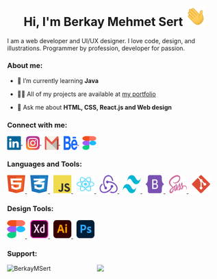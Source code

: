<h1 align="center">
 Hi, I'm Berkay Mehmet Sert 
<img src = "./assets/wave.gif" width = "48"/>
</h1>

<p align="left">
I am a web developer and UI/UX designer. I love code, design, and illustrations. Programmer by profession, developer for passion.
</p>
<h3>About me:</h3> 

- 🌱 I’m currently learning **Java**

- 👨‍💻 All of my projects are available at [my portfolio](https://berkaymehmetsert.vercel.app/projects)

- 💬 Ask me about **HTML, CSS, React.js and Web design**

<h3 align="left">Connect with me:</h3>
<p align="left">

<a href="https://linkedin.com/in/berkaymsert/" target="blank">

<img align="center" src="./assets/linkedin-icon-2.svg" alt="https://linkedin.com/in/berkaymsert/" height="32" width="32" />
</a>

<a href="https://instagram.com/berkaysert.h" target="blank">
<img style="margin-left: 8px" align="center" src="./assets/instagram.svg" alt="https://www.instagram.com/berkaysert.h" height="32" width="32" />
</a>

<a href="mailto:berkaymehmetsert@gmail.com" target="blank">
<img style="margin-left: 8px" align="center" src="./assets/gmail.svg" alt="berkaymehmetsert@gmail.com" height="32" width="32" />
</a>
<a href="https://www.behance.net/berkaysert" target="blank">
<img style="margin-left: 8px" align="center" src="./assets/behance.svg" alt="behance.net/berkaysert" height="32" width="32" />
</a>
<a href="https://www.figma.com/@BerkayMSert" target="blank">
<img style="margin-left: 8px" align="center" src="./assets/figma.svg" alt="figma.com/@BerkayMSert" height="32" width="32" />
</a>
</p>

<h3 align="left">Languages and Tools:</h3>

<p align="left"> 

<a href="https://www.w3schools.com/html" target="_blank" rel="noreferrer"> 
<img src="./assets/html.svg" alt="HTML5" width="42" height="42"/> 
</a> 
<a href="https://www.w3schools.com/css" target="_blank" rel="noreferrer"> 
<img style="margin-left: 8px" src="./assets/css.svg" alt="CSS3" width="42" height="42"/> 
</a> 
<a href="https://www.w3schools.com/js" target="_blank" rel="noreferrer"> 
<img style="margin-left: 8px" src="./assets/javaScript.svg" alt="JS" width="42" height="42"/> 
</a> 
<a href="https://reactjs.org/" target="_blank" rel="noreferrer"> 
<img style="margin-left: 8px" src="./assets/react.svg" alt="React.js" width="42" height="42"/> 
</a> 
<a href="https://redux-toolkit.js.org/" target="_blank" rel="noreferrer"> 
<img style="margin-left: 8px" src="./assets/redux.svg" alt="Redux" width="42" height="42"/> 
</a> 
<a href="https://tailwindcss.com/" target="_blank" rel="noreferrer"> 
<img style="margin-left: 8px" src="./assets/tailwind.svg" alt="Tailwind CSS" width="42" height="42"/> 
</a> 
<a href="https://getbootstrap.com/" target="_blank" rel="noreferrer"> 
<img style="margin-left: 8px" src="./assets/bootstrap.svg" alt="Bootstrap" width="42" height="42"/> 
</a> 
<a href="https://sass-lang.com/" target="_blank" rel="noreferrer"> 
<img style="margin-left: 8px" src="./assets/sass.svg" alt="SASS" width="42" height="42"/> 
</a> 
<a href="https://git-scm.com/" target="_blank" rel="noreferrer"> 
<img style="margin-left: 8px" src="./assets/git.svg" alt="GIT" width="42" height="42"/> 
</a> 

</p>

<h3 align="left">Design Tools:</h3>

<p align="left"> 

<a href="https://www.figma.com/" target="_blank" rel="noreferrer"> 
<img src="./assets/figma.svg" alt="Figma" width="42" height="42"/> 
</a> 
<a href="https://www.adobe.com/" target="_blank" rel="noreferrer"> 
<img style="margin-left: 8px" src="./assets/xd.svg" alt="Adobe XD" width="42" height="42"/> 
</a> 
<a href="https://www.adobe.com/" target="_blank" rel="noreferrer"> 
<img style="margin-left: 8px" src="./assets/ai.svg" alt="Adobe AI" width="42" height="42"/> 
</a> <a href="https://www.adobe.com/" target="_blank" rel="noreferrer"> 
<img style="margin-left: 8px" src="./assets/ps.svg" alt="Adobe PS" width="42" height="42"/> 
</a> 

</p>

<h3 align="left">Support:</h3>
<p><a href="https://www.buymeacoffee.com/BerkayMSert"> 
<img align="left" src="https://cdn.buymeacoffee.com/buttons/v2/default-yellow.png" height="50" width="210" alt="BerkayMSert" />
</a>
</p>

[![](https://c5.patreon.com/external/logo/become_a_patron_button.png)](https://www.patreon.com/BerkayMSert)
